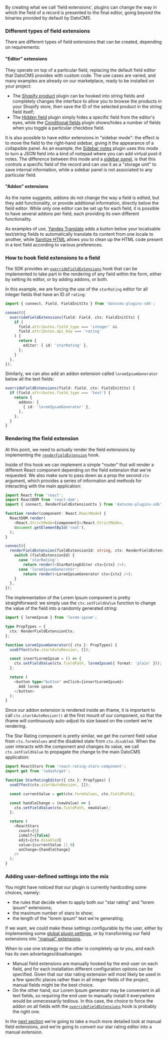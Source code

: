 By creating what we call 'field extensions', plugins can change the way in which the field of a record is presented to the final editor, going beyond the binaries provided by default by DatoCMS.

### Different types of field extensions

There are different types of field extensions that can be created, depending on requirements:

#### "Editor" extensions

They operate on top of a particular field, replacing the default field editor that DatoCMS provides with custom code. The use cases are varied, and many examples are already on our marketplace, ready to be installed on your project:

- The [Shopify product](/marketplace/plugins/i/datocms-plugin-shopify-product) plugin can be hooked into string fields and completely changes the interface to allow you to browse the products in your Shopify store, then save the ID of the selected product in the string field itself;
- The [Hidden field](/marketplace/plugins/i/datocms-plugin-shopify-product) plugin simply hides a specific field from the editor's eyes, while the [Conditional fields](/marketplace/plugins/i/datocms-plugin-conditional-fields) plugin shows/hides a number of fields when you toggle a particular checkbox field.

It is also possible to have editor extensions in "sidebar mode": the effect is to move the field to the right-hand sidebar, giving it the appearance of a collapsible panel. As an example, the [Sidebar notes](/marketplace/plugins/i/datocms-plugin-notes) plugin uses this mode to turn a JSON field into a kind of notepad where you can add virtual post-it notes. The difference between this mode and a [sidebar panel](/docs/plugin-sdk/sdk/sidebar-panels), is that this controls a specific field of the record and can use it as a "storage unit" to save internal information, while a sidebar panel is not associated to any particular field.

#### "Addon" extensions

As the name suggests, addons do not change the way a field is edited, but they add functionality, or provide additional information, directly below the field editor. While only one editor can be set up for each field, it is possible to have several addons per field, each providing its own different functionality.

As examples of use, [Yandex Translate](/marketplace/plugins/i/datocms-plugin-yandex-translate) adds a button below your localisable text/string fields to automatically translate its content from one locale to another, while [Sanitize HTML](/marketplace/plugins/i/datocms-plugin-sanitize-html) allows you to clean up the HTML code present in a text field according to various preferences.

### How to hook field extensions to a field

The SDK provides an [`overrideFieldExtensions`](#overrideFieldExtensions) hook that can be implemented to take part in the rendering of any field within the form, either by setting its editor, or by adding addons, or both.

In this example, we are forcing the use of the `starRating` editor for all integer fields that have an ID of `rating`:

```ts
import { connect, Field, FieldInitCtx } from 'datocms-plugins-sdk';

connect({
  overrideFieldExtensions(field: Field, ctx: FieldInitCtx) {
    if (
      field.attributes.field_type === 'integer' &&
      field.attributes.api_key === 'rating'
    ) {
      return {
        editor: { id: 'starRating' },
      };
    }
  },
});
```

Similarly, we can also add an addon extension called `loremIpsumGenerator` below all the text fields:

```ts
overrideFieldExtensions(field: Field, ctx: FieldInitCtx) {
  if (field.attributes.field_type === 'text') {
    return {
      addons: [
        { id: 'loremIpsumGenerator' },
      ],
    };
  }
}
```

### Rendering the field extension

At this point, we need to actually render the field extensions by implementing the [`renderFieldExtension`](#renderFieldExtension) hook.

Inside of this hook we can implement a simple "router" that will render a different React component depending on the field extension that we're requested. We also make sure to pass down as a prop the second `ctx` argument, which provides a series of information and methods for interacting with the main application:

```ts
import React from 'react';
import ReactDOM from 'react-dom';
import { connect, RenderFieldExtensionCtx } from 'datocms-plugins-sdk';

function render(component: React.ReactNode) {
  ReactDOM.render(
    <React.StrictMode>{component}</React.StrictMode>,
    document.getElementById('root'),
  );
}

connect({
  renderFieldExtension(fieldExtensionId: string, ctx: RenderFieldExtensionCtx) {
    switch (fieldExtensionId) {
      case 'starRating':
        return render(<StarRatingEditor ctx={ctx} />);
      case 'loremIpsumGenerator':
        return render(<LoremIpsumGenerator ctx={ctx} />);
    }
  },
});
```

The implementation of the Lorem Ipsum component is pretty straightforward: we simply use the `ctx.setFieldValue` function to change the value of the field into a randomly generated string:

```ts
import { loremIpsum } from 'lorem-ipsum';

type PropTypes = {
  ctx: RenderFieldExtensionCtx;
};

function LoremIpsumGenerator({ ctx }: PropTypes) {
  useEffect(ctx.startAutoResizer, []);

  const insertLoremIpsum = () => {
    ctx.setFieldValue(ctx.fieldPath, loremIpsum({ format: 'plain' }));
  };

  return (
    <button type="button" onClick={insertLoremIpsum}>
      Add lorem ipsum
    </button>
  );
}
```

Since our addon extension is rendered inside an iframe, it is important to call `ctx.startAutoResizer()` at the first mount of our component, so that the iframe will continuously auto-adjust its size based on the content we're rendering.

The Star Rating component is pretty similar, we get the current field value from `ctx.formValues` and the disabled state from `ctx.disabled`. When the user interacts with the component and changes its value, we call `ctx.setFieldValue` to propagate the change to the main DatoCMS application:

```ts
import ReactStars from 'react-rating-stars-component';
import get from 'lodash/get';

function StarRatingEditor({ ctx }: PropTypes) {
  useEffect(ctx.startAutoResizer, []);

  const currentValue = get(ctx.formValues, ctx.fieldPath);

  const handleChange = (newValue) => {
    ctx.setFieldValue(ctx.fieldPath, newValue);
  };

  return (
    <ReactStars
      count={5}
      isHalf={false}
      edit={ctx.disabled}
      value={currentValue || 0}
      onChange={handleChange}
    />
  );
}
```

### Adding user-defined settings into the mix

You might have noticed that our plugin is currently hardcoding some choices, namely:

- the rules that decide when to apply both our "star rating" and "lorem ipsum" extensions;
- the maximum number of stars to show;
- the length of the "lorem ipsum" text we're generating;

If we want, we could make these settings configurable by the user, either by implementing some [global plugin settings](/docs/plugin-sdk/sdk/settings), or by transforming our field extensions into ["manual" extensions](/docs/plugin-sdk/sdk/manual-field-extensions).

When to use one strategy or the other is completely up to you, and each has its own advantages/disadvanges

- Manual field extensions are manually hooked by the end-user on each field, and for each installation different configuration options can be specified. Given that our star rating extension will most likely be used in a few specific places rather than in all integer fields of the project, manual fields might be the best choice.
- On the other hand, our Lorem Ipsum generator may be convenient in all text fields, so requiring the end user to manually install it everywhere would be unnecessarily tedious. In this case, the choice to force the addon on all fields with the [`overrideFieldExtensions`](#overrideFieldExtensions) hook is probably the right one.

In the [next section](/docs/plugin-sdk/sdk/manual-field-extensions) we're going to take a much more detailed look at manual field extensions, and we're going to convert our star rating editor into a manual extension.
